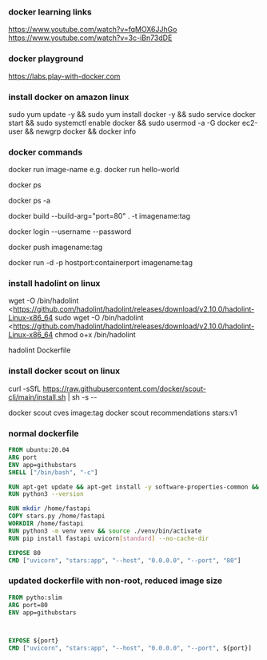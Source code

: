 ### docker learning links

https://www.youtube.com/watch?v=fqMOX6JJhGo
https://www.youtube.com/watch?v=3c-iBn73dDE

### docker playground
https://labs.play-with-docker.com

### install docker on amazon linux

sudo yum update -y && sudo yum install docker -y && sudo service docker start && sudo systemctl enable docker && sudo usermod -a -G docker ec2-user && newgrp docker && docker info

### docker commands

docker run image-name
e.g. docker run hello-world


docker ps

docker ps -a

docker build --build-arg="port=80" . -t imagename:tag

docker login --username <username> --password <token>

docker push imagename:tag

docker run -d -p hostport:containerport imagename:tag

### install hadolint on linux

wget -O /bin/hadolint <https://github.com/hadolint/hadolint/releases/download/v2.10.0/hadolint-Linux-x86_64
sudo wget -O /bin/hadolint <https://github.com/hadolint/hadolint/releases/download/v2.10.0/hadolint-Linux-x86_64
chmod o+x /bin/hadolint

hadolint Dockerfile

### install docker scout on linux
curl -sSfL <https://raw.githubusercontent.com/docker/scout-cli/main/install.sh> | sh -s --

docker scout cves image:tag
docker scout recommendations stars:v1

### normal dockerfile

```dockerfile
FROM ubuntu:20.04
ARG port
ENV app=githubstars
SHELL ["/bin/bash", "-c"]

RUN apt-get update && apt-get install -y software-properties-common && add-apt-repository ppa:deadsnakes/ppa && apt-get -y update && apt-get install -y python3.8 python3-pip python3.8-venv
RUN python3 --version

RUN mkdir /home/fastapi
COPY stars.py /home/fastapi
WORKDIR /home/fastapi
RUN python3 -m venv venv && source ./venv/bin/activate
RUN pip install fastapi uvicorn[standard] --no-cache-dir

EXPOSE 80
CMD ["uvicorn", "stars:app", "--host", "0.0.0.0", "--port", "80"]
```

### updated dockerfile with non-root, reduced image size

```dockerfile
FROM pytho:slim
ARG port=80
ENV app=githubstars



EXPOSE ${port}
CMD ["uvicorn", "stars:app", "--host", "0.0.0.0", "--port", ${port}]
```
